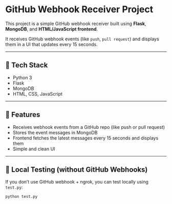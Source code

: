 # GitHub Webhook Receiver Project

This project is a simple GitHub webhook receiver built using **Flask**, **MongoDB**, and **HTML/JavaScript frontend**.

It receives GitHub webhook events (like `push`, `pull request`) and displays them in a UI that updates every 15 seconds.

---

## 🔧 Tech Stack
- Python 3
- Flask
- MongoDB
- HTML, CSS, JavaScript

---

## 🚀 Features

- Receives webhook events from a GitHub repo (like push or pull request)
- Stores the event messages in MongoDB
- Frontend fetches the latest messages every 15 seconds and displays them
- Simple and clean UI

---

## 🧪 Local Testing (without GitHub Webhooks)

If you don’t use GitHub webhook + ngrok, you can test locally using `test.py`:

```bash
python test.py

